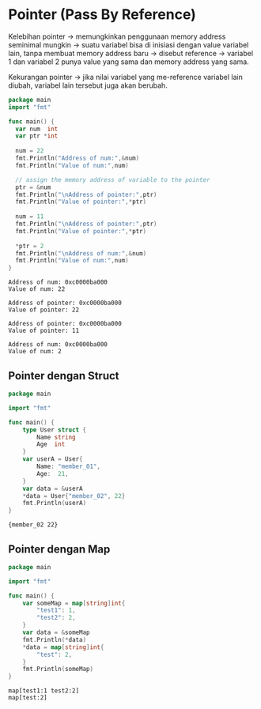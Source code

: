 # Pointer (Pass By Reference)

Kelebihan pointer -> memungkinkan penggunaan memory address seminimal mungkin -> suatu variabel bisa di inisiasi dengan value variabel lain, tanpa membuat memory address baru -> disebut reference -> variabel 1 dan variabel 2 punya value yang sama dan memory address yang sama.

Kekurangan pointer -> jika nilai variabel yang me-reference variabel lain diubah, variabel lain tersebut juga akan berubah.

```go
package main
import "fmt"

func main() {
  var num  int
  var ptr *int
    
  num = 22
  fmt.Println("Address of num:",&num)
  fmt.Println("Value of num:",num)

  // assign the memory address of variable to the pointer
  ptr = &num
  fmt.Println("\nAddress of pointer:",ptr)
  fmt.Println("Value of pointer:",*ptr)
    
  num = 11
  fmt.Println("\nAddress of pointer:",ptr)
  fmt.Println("Value of pointer:",*ptr)
    
  *ptr = 2
  fmt.Println("\nAddress of num:",&num)
  fmt.Println("Value of num:",num)
}
```

```
Address of num: 0xc0000ba000
Value of num: 22

Address of pointer: 0xc0000ba000
Value of pointer: 22

Address of pointer: 0xc0000ba000
Value of pointer: 11

Address of num: 0xc0000ba000
Value of num: 2
```

## Pointer dengan Struct

```go
package main

import "fmt"

func main() {
	type User struct {
		Name string
		Age  int
	}
	var userA = User{
		Name: "member_01",
		Age:  21,
	}
	var data = &userA
	*data = User{"member_02", 22}
	fmt.Println(userA)
}
```

```
{member_02 22}
```

## Pointer dengan Map

```go
package main

import "fmt"

func main() {
	var someMap = map[string]int{
		"test1": 1,
		"test2": 2,
	}
	var data = &someMap
	fmt.Println(*data)
	*data = map[string]int{
		"test": 2,
	}
	fmt.Println(someMap)
}	
```

```
map[test1:1 test2:2]
map[test:2]
```

